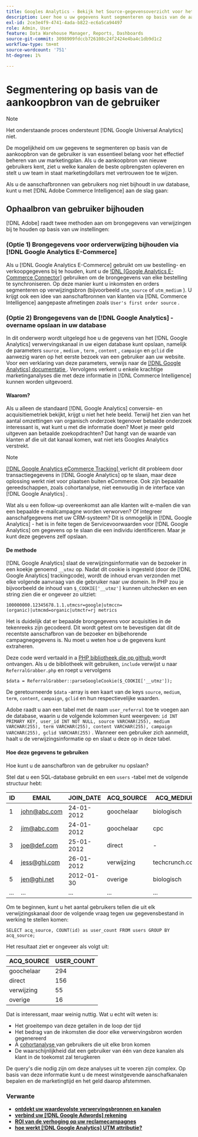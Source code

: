 ```yaml
---
title: Googles Analytics - Bekijk het Source-gegevensoverzicht voor het aanschaffen van gebruikers
description: Leer hoe u uw gegevens kunt segmenteren op basis van de aankoopbron van de gebruiker.
exl-id: 2ce3e4f9-4741-4ada-b822-ec6a5ca94497
role: Admin, User
feature: Data Warehouse Manager, Reports, Dashboards
source-git-commit: 3098909fdccb726108c24f2424e4ba4c1db9d1c2
workflow-type: tm+mt
source-wordcount: '751'
ht-degree: 1%

---
```


# Segmentering op basis van de aankoopbron van de gebruiker

>[!NOTE]
>
>Het onderstaande proces ondersteunt [!DNL Google Universal Analytics] niet.

De mogelijkheid om uw gegevens te segmenteren op basis van de aankoopbron van de gebruiker is van essentieel belang voor het effectief beheren van uw marketingplan. Als u de aankoopbron van nieuwe gebruikers kent, ziet u welke kanalen de beste opbrengsten opleveren en stelt u uw team in staat marketingdollars met vertrouwen toe te wijzen.

Als u de aanschafbronnen van gebruikers nog niet bijhoudt in uw database, kunt u met [!DNL Adobe Commerce Intelligence] aan de slag gaan:

## Ophaalbron van gebruiker bijhouden

[!DNL Adobe] raadt twee methoden aan om brongegevens van verwijzingen bij te houden op basis van uw instellingen:

### (Optie 1) Brongegevens voor orderverwijzing bijhouden via [!DNL Google Analytics E-Commerce]

Als u [!DNL Google Analytics E-Commerce] gebruikt om uw bestelling- en verkoopgegevens bij te houden, kunt u de [!DNL [Google Analytics E-Commerce Connector]](../importing-data/integrations/google-ecommerce.md) gebruiken om de brongegevens van elke bestelling te synchroniseren. Op deze manier kunt u inkomsten en orders segmenteren op verwijzingsbron (bijvoorbeeld `utm_source` of `utm_medium` ). U krijgt ook een idee van aanschafbronnen van klanten via [!DNL Commerce Intelligence] aangepaste afmetingen zoals `User's first order source` .

### (Optie 2) Brongegevens van de [!DNL Google Analytics] -overname opslaan in uw database

In dit onderwerp wordt uitgelegd hoe u de gegevens van het [!DNL Google Analytics] verwervingskanaal in uw eigen database kunt opslaan, namelijk de parameters `source` , `medium` , `term` , `content` , `campaign` en `gclid` die aanwezig waren op het eerste bezoek van een gebruiker aan uw website. Voor een verklaring van deze parameters, verwijs naar de [[!DNL Google Analytics]  documentatie ](https://support.google.com/analytics/answer/1191184?hl=en#zippy=%2Cin-this-article). Vervolgens verkent u enkele krachtige marketinganalyses die met deze informatie in [!DNL Commerce Intelligence] kunnen worden uitgevoerd.

#### Waarom?

Als u alleen de standaard [!DNL Google Analytics] conversie- en acquisitiemetriek bekijkt, krijgt u niet het hele beeld. Terwijl het zien van het aantal omzettingen van organisch onderzoek tegenover betaalde onderzoek interessant is, wat kunt u met die informatie doen? Moet je meer geld uitgeven aan betaalde zoekopdrachten? Dat hangt van de waarde van klanten af die uit dat kanaal komen, wat niet iets Googles Analytics verstrekt.

>[!NOTE]
>
>[[!DNL Google Analytics eCommerce Tracking] ](https://developers.google.com/analytics/devguides/collection/gajs/gaTrackingEcommerce) verlicht dit probleem door transactiegegevens in [!DNL Google Analytics] op te slaan, maar deze oplossing werkt niet voor plaatsen buiten eCommerce. Ook zijn bepaalde gereedschappen, zoals cohortanalyse, niet eenvoudig in de interface van [!DNL Google Analytics] .

Wat als u een follow-up overeenkomst aan alle klanten wilt e-mailen die van een bepaalde e-mailcampagne worden verworven? Of integreer aanschafgegevens met uw CRM-systeem? Dit is onmogelijk in [!DNL Google Analytics] - het is in feite tegen de Servicevoorwaarden voor [!DNL Google Analytics] om gegevens op te slaan die een individu identificeren. Maar je kunt deze gegevens zelf opslaan.

#### De methode

[!DNL Google Analytics] slaat de verwijzingsinformatie van de bezoeker in een koekje genoemd `__utmz` op. Nadat dit cookie is ingesteld (door de [!DNL Google Analytics] trackingcode), wordt de inhoud ervan verzonden met elke volgende aanvraag van die gebruiker naar uw domein. In PHP zou je bijvoorbeeld de inhoud van `$_COOKIE['__utmz']` kunnen uitchecken en een string zien die er ongeveer zo uitziet:

`100000000.12345678.1.1.utmcsr=google|utmccn=(organic)|utmcmd=organic|utmctr=rj metrics`

Het is duidelijk dat er bepaalde brongegevens voor acquisities in de tekenreeks zijn gecodeerd. Dit wordt getest om te bevestigen dat dit de recentste aanschafbron van de bezoeker en bijbehorende campagnegegevens is. Nu moet u weten hoe u de gegevens kunt extraheren.

Deze code werd vertaald in a [ PHP bibliotheek die op github ](https://github.com/RJMetrics/referral-grabber-php) wordt ontvangen. Als u de bibliotheek wilt gebruiken, `include` verwijst u naar `ReferralGrabber.php` en roept u vervolgens

`$data = ReferralGrabber::parseGoogleCookie($_COOKIE['__utmz']);`

De geretourneerde `$data` -array is een kaart van de keys `source`, `medium`, `term`, `content`, `campaign`, `gclid` en hun respectievelijke waarden.

Adobe raadt u aan een tabel met de naam `user_referral` toe te voegen aan de database, waarin u de volgende kolommen kunt weergeven: `id INT PRIMARY KEY, user_id INT NOT NULL, source VARCHAR(255), medium VARCHAR(255), term VARCHAR(255), content VARCHAR(255), campaign VARCHAR(255), gclid VARCHAR(255)` . Wanneer een gebruiker zich aanmeldt, haalt u de verwijzingsinformatie op en slaat u deze op in deze tabel.

#### Hoe deze gegevens te gebruiken

Hoe kunt u de aanschafbron van de gebruiker nu opslaan?

Stel dat u een SQL-database gebruikt en een `users` -tabel met de volgende structuur hebt:

| ID | EMAIL | JOIN_DATE | ACQ_SOURCE | ACQ_MEDIUM |
|--- |--- |--- |--- |--- |
| 1 | john@abc.com | 24-01-2012 | goochelaar | biologisch |
| 2 | jim@abc.com | 24-01-2012 | goochelaar | cpc |
| 3 | joe@def.com | 25-01-2012 | direct | - |
| 4 | jess@ghi.com | 26-01-2012 | verwijzing | techcrunch.com |
| 5 | jen@ghi.net | 2012-01-30 | overige | biologisch |
| ... | ... | ... | ... | ... |

Om te beginnen, kunt u het aantal gebruikers tellen die uit elk verwijzingskanaal door de volgende vraag tegen uw gegevensbestand in werking te stellen komen:

`SELECT acq_source, COUNT(id) as user_count FROM users GROUP BY acq_source;`

Het resultaat ziet er ongeveer als volgt uit:

| ACQ_SOURCE | USER_COUNT |
|--- |--- |
| goochelaar | 294 |
| direct | 156 |
| verwijzing | 55 |
| overige | 16 |

Dat is interessant, maar weinig nuttig. Wat u echt wilt weten is:

* Het groeitempo van deze getallen in de loop der tijd
* Het bedrag van de inkomsten die door elke verwervingsbron worden gegenereerd
* A [ cohortanalyse ](https://en.wikipedia.org/wiki/Cohort_analysis) van gebruikers die uit elke bron komen
* De waarschijnlijkheid dat een gebruiker van één van deze kanalen als klant in de toekomst zal terugkeren

De query&#39;s die nodig zijn om deze analyses uit te voeren zijn complex. Op basis van deze informatie kunt u de meest winstgevende aanschafkanalen bepalen en de marketingtijd en het geld daarop afstemmen.

### Verwante

* **[ontdekt uw waardevolste verwervingsbronnen en kanalen](../analysis/most-value-source-channel.md)**
* **[verbind uw  [!DNL Google Adwords]  rekening](../importing-data/integrations/google-adwords.md)**
* **[ROI van de verhoging op uw reclamecampagnes](../analysis/roi-ad-camp.md)**
* **[hoe werkt  [!DNL Google Analytics]  UTM attributie?](../analysis/utm-attributes.md)**
